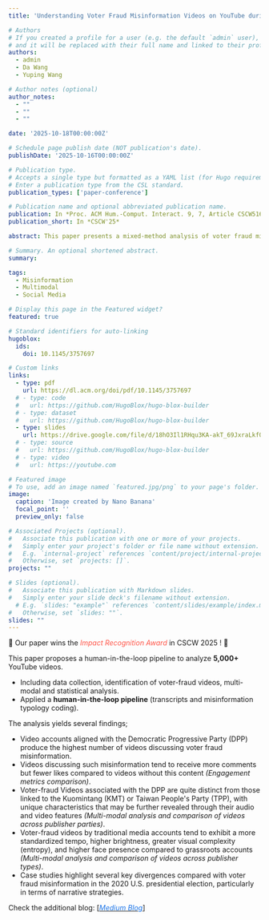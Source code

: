 ```yaml
---
title: 'Understanding Voter Fraud Misinformation Videos on YouTube during Taiwan 2024 Election'

# Authors
# If you created a profile for a user (e.g. the default `admin` user), write the username (folder name) here
# and it will be replaced with their full name and linked to their profile.
authors:
  - admin
  - Da Wang
  - Yuping Wang

# Author notes (optional)
author_notes:
  - ""
  - ""
  - ""

date: '2025-10-18T00:00:00Z'

# Schedule page publish date (NOT publication's date).
publishDate: '2025-10-16T00:00:00Z'

# Publication type.
# Accepts a single type but formatted as a YAML list (for Hugo requirements).
# Enter a publication type from the CSL standard.
publication_types: ['paper-conference']

# Publication name and optional abbreviated publication name.
publication: In *Proc. ACM Hum.-Comput. Interact. 9, 7, Article CSCW516*
publication_short: In *CSCW'25*

abstract: This paper presents a mixed-method analysis of voter fraud misinformation on YouTube during Taiwan’s 2024 election. Using a computational pipeline and manual coding, we identify videos discussing ballot-related fraud claims. Our findings show that Democratic Progressive Party (DPP)-aligned accounts produced the most such content, which drew more comments but fewer likes than other videos. Case studies reveal distinct strategies, some media outlets and grassroots accounts promoted fraud claims, while DPP-linked channels often refuted them. This study sheds light on the dynamics of multi-modal voter fraud misinformation in Taiwan and informs global efforts to mitigate its spread.

# Summary. An optional shortened abstract.
summary: 

tags:
  - Misinformation
  - Multimodal
  - Social Media

# Display this page in the Featured widget?
featured: true

# Standard identifiers for auto-linking
hugoblox:
  ids:
    doi: 10.1145/3757697

# Custom links
links:
  - type: pdf
    url: https://dl.acm.org/doi/pdf/10.1145/3757697
  # - type: code
  #   url: https://github.com/HugoBlox/hugo-blox-builder
  # - type: dataset
  #   url: https://github.com/HugoBlox/hugo-blox-builder
  - type: slides
    url: https://drive.google.com/file/d/18hO3Il1RHqu3KA-akT_69JxraLkfQNg3/view?usp=drive_link
  # - type: source
  #   url: https://github.com/HugoBlox/hugo-blox-builder
  # - type: video
  #   url: https://youtube.com

# Featured image
# To use, add an image named `featured.jpg/png` to your page's folder.
image:
  caption: 'Image created by Nano Banana'
  focal_point: ''
  preview_only: false

# Associated Projects (optional).
#   Associate this publication with one or more of your projects.
#   Simply enter your project's folder or file name without extension.
#   E.g. `internal-project` references `content/project/internal-project/index.md`.
#   Otherwise, set `projects: []`.
projects: ""

# Slides (optional).
#   Associate this publication with Markdown slides.
#   Simply enter your slide deck's filename without extension.
  # E.g. `slides: "example"` references `content/slides/example/index.md`.
#   Otherwise, set `slides: ""`.
slides: ""
---
```


<!-- > [!NOTE]
> Click the _Cite_ button above to demo the feature to enable visitors to import publication metadata into their reference management software. -->

<!-- > [!NOTE]
> Create your slides in Markdown - click the _Slides_ button to check out the example. -->

<!-- Add the publication's **full text** or **supplementary notes** here. You can use rich formatting such as including [code, math, and images](https://docs.hugoblox.com/content/writing-markdown-latex/). -->
🎉 Our paper wins the <span style="color:#FF574A"> _Impact Recognition Award_</span> in CSCW 2025 ! 🎉

This paper proposes a human-in-the-loop pipeline to analyze **5,000+** YouTube videos.
- Including data collection, identification of voter-fraud videos, multi-modal and statistical analysis.
- Applied a **human-in-the-loop pipeline** (transcripts and misinformation typology coding).  

The analysis yields several findings;
- Video accounts aligned with the Democratic Progressive Party (DPP) produce the highest number of videos discussing voter fraud misinformation.
- Videos discussing such misinformation tend to receive more comments but fewer likes compared to videos without this content _(Engagement metrics comparison)_.
- Voter-fraud Videos associated with the DPP are quite distinct from those linked to the Kuomintang (KMT) or Taiwan People's Party (TPP), with unique characteristics that may be further revealed through their audio and video features _(Multi-modal analysis and comparison of videos across publisher parties)_.
- Voter-fraud videos by traditional media accounts tend to exhibit a more standardized tempo, higher brightness, greater visual complexity (entropy), and higher face presence compared to grassroots accounts _(Multi-modal analysis and comparison of videos across publisher types)_.
- Case studies highlight several key divergences compared with voter fraud misinformation in the 2020 U.S. presidential election, particularly in terms of narrative strategies.

Check the additional blog: [[<span style="color:#1a73e8;">_Medium Blog_</span>](https://medium.com/acm-cscw/how-voter-fraud-misinformation-spread-on-youtube-lessons-from-taiwans-2024-election-189cc15f4bc6)]
